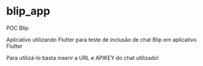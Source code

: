 # blip_app

POC Blip

Aplicativo utilizando Flutter para teste de inclusão de chat Blip em aplicativo Flutter

Para utilizá-lo basta inserir a URL e APIKEY do chat utilizado!
